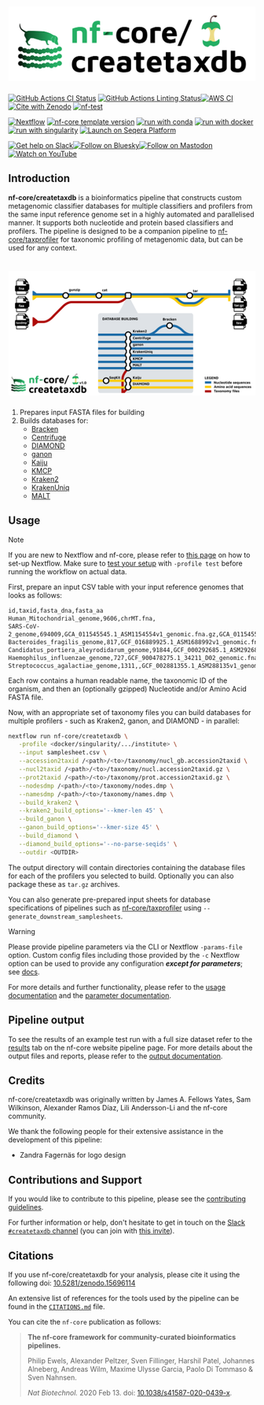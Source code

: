 <h1>
  <picture>
    <source media="(prefers-color-scheme: dark)" srcset="docs/images/nf-core-createtaxdb_logo_dark_tax.png">
    <img alt="nf-core/createtaxdb" src="docs/images/nf-core-createtaxdb_logo_light_tax.png">
  </picture>
</h1>

[![GitHub Actions CI Status](https://github.com/nf-core/createtaxdb/actions/workflows/nf-test.yml/badge.svg)](https://github.com/nf-core/createtaxdb/actions/workflows/nf-test.yml)
[![GitHub Actions Linting Status](https://github.com/nf-core/createtaxdb/actions/workflows/linting.yml/badge.svg)](https://github.com/nf-core/createtaxdb/actions/workflows/linting.yml)[![AWS CI](https://img.shields.io/badge/CI%20tests-full%20size-FF9900?labelColor=000000&logo=Amazon%20AWS)](https://nf-co.re/createtaxdb/results)[![Cite with Zenodo](http://img.shields.io/badge/DOI-10.5281/zenodo.15696114-1073c8?labelColor=000000)](https://doi.org/10.5281/zenodo.15696114)
[![nf-test](https://img.shields.io/badge/unit_tests-nf--test-337ab7.svg)](https://www.nf-test.com)

[![Nextflow](https://img.shields.io/badge/version-%E2%89%A524.10.5-green?style=flat&logo=nextflow&logoColor=white&color=%230DC09D&link=https%3A%2F%2Fnextflow.io)](https://www.nextflow.io/)
[![nf-core template version](https://img.shields.io/badge/nf--core_template-3.3.2-green?style=flat&logo=nfcore&logoColor=white&color=%2324B064&link=https%3A%2F%2Fnf-co.re)](https://github.com/nf-core/tools/releases/tag/3.3.2)
[![run with conda](http://img.shields.io/badge/run%20with-conda-3EB049?labelColor=000000&logo=anaconda)](https://docs.conda.io/en/latest/)
[![run with docker](https://img.shields.io/badge/run%20with-docker-0db7ed?labelColor=000000&logo=docker)](https://www.docker.com/)
[![run with singularity](https://img.shields.io/badge/run%20with-singularity-1d355c.svg?labelColor=000000)](https://sylabs.io/docs/)
[![Launch on Seqera Platform](https://img.shields.io/badge/Launch%20%F0%9F%9A%80-Seqera%20Platform-%234256e7)](https://cloud.seqera.io/launch?pipeline=https://github.com/nf-core/createtaxdb)

[![Get help on Slack](http://img.shields.io/badge/slack-nf--core%20%23createtaxdb-4A154B?labelColor=000000&logo=slack)](https://nfcore.slack.com/channels/createtaxdb)[![Follow on Bluesky](https://img.shields.io/badge/bluesky-%40nf__core-1185fe?labelColor=000000&logo=bluesky)](https://bsky.app/profile/nf-co.re)[![Follow on Mastodon](https://img.shields.io/badge/mastodon-nf__core-6364ff?labelColor=FFFFFF&logo=mastodon)](https://mstdn.science/@nf_core)[![Watch on YouTube](http://img.shields.io/badge/youtube-nf--core-FF0000?labelColor=000000&logo=youtube)](https://www.youtube.com/c/nf-core)

## Introduction

**nf-core/createtaxdb** is a bioinformatics pipeline that constructs custom metagenomic classifier databases for multiple classifiers and profilers from the same input reference genome set in a highly automated and parallelised manner.
It supports both nucleotide and protein based classifiers and profilers.
The pipeline is designed to be a companion pipeline to [nf-core/taxprofiler](https://nf-co.re/taxprofiler/) for taxonomic profiling of metagenomic data, but can be used for any context.

<h1>
  <picture>
    <source media="(prefers-color-scheme: dark)" srcset="assets/createtaxdb-metromap-diagram-dark.png">
    <img alt="nf-core/createtaxdb" src="assets/createtaxdb-metromap-diagram-light.png">
  </picture>
</h1>

1. Prepares input FASTA files for building
2. Builds databases for:
   - [Bracken](https://doi.org/10.7717/peerj-cs.104)
   - [Centrifuge](https://doi.org/10.1101/gr.210641.116)
   - [DIAMOND](https://doi.org/10.1038/nmeth.3176)
   - [ganon](https://doi.org/10.1093/bioinformatics/btaa458)
   - [Kaiju](https://doi.org/10.1038/ncomms11257)
   - [KMCP](https://doi.org/10.1093/bioinformatics/btac845)
   - [Kraken2](https://doi.org/10.1186/s13059-019-1891-0)
   - [KrakenUniq](https://doi.org/10.1186/s13059-018-1568-0)
   - [MALT](https://doi.org/10.1038/s41559-017-0446-6)

## Usage

> [!NOTE]
> If you are new to Nextflow and nf-core, please refer to [this page](https://nf-co.re/docs/usage/installation) on how to set-up Nextflow. Make sure to [test your setup](https://nf-co.re/docs/usage/introduction#how-to-run-a-pipeline) with `-profile test` before running the workflow on actual data.

First, prepare an input CSV table with your input reference genomes that looks as follows:

```csv
id,taxid,fasta_dna,fasta_aa
Human_Mitochondrial_genome,9606,chrMT.fna,
SARS-CoV-2_genome,694009,GCA_011545545.1_ASM1154554v1_genomic.fna.gz,GCA_011545545.1_ASM1154554v1_genomic.faa.gz
Bacteroides_fragilis_genome,817,GCF_016889925.1_ASM1688992v1_genomic.fna.gz,GCF_016889925.1_ASM1688992v1_genomic.faa.gz
Candidatus_portiera_aleyrodidarum_genome,91844,GCF_000292685.1_ASM29268v1_genomic.fna,GCF_000292685.1_ASM29268v1_genomic.faa
Haemophilus_influenzae_genome,727,GCF_900478275.1_34211_D02_genomic.fna,GCF_900478275.1_34211_D02_genomic.faa
Streptococcus_agalactiae_genome,1311,,GCF_002881355.1_ASM288135v1_genomic.faa
```

Each row contains a human readable name, the taxonomic ID of the organism, and then an (optionally gzipped) Nucleotide and/or Amino Acid FASTA file.

Now, with an appropriate set of taxonomy files you can build databases for multiple profilers - such as Kraken2, ganon, and DIAMOND - in parallel:

```bash
nextflow run nf-core/createtaxdb \
   -profile <docker/singularity/.../institute> \
   --input samplesheet.csv \
   --accession2taxid /<path>/<to>/taxonomy/nucl_gb.accession2taxid \
   --nucl2taxid /<path>/<to>/taxonomy/nucl.accession2taxid.gz \
   --prot2taxid /<path>/<to>/taxonomy/prot.accession2taxid.gz \
   --nodesdmp /<path>/<to>/taxonomy/nodes.dmp \
   --namesdmp /<path>/<to>/taxonomy/names.dmp \
   --build_kraken2 \
   --kraken2_build_options='--kmer-len 45' \
   --build_ganon \
   --ganon_build_options='--kmer-size 45' \
   --build_diamond \
   --diamond_build_options='--no-parse-seqids' \
   --outdir <OUTDIR>
```

The output directory will contain directories containing the database files for each of the profilers you selected to build.
Optionally you can also package these as `tar.gz` archives.

You can also generate pre-prepared input sheets for database specifications of pipelines such as [nf-core/taxprofiler](https://nf-co.re/taxprofiler) using `--generate_downstream_samplesheets`.

> [!WARNING]
> Please provide pipeline parameters via the CLI or Nextflow `-params-file` option. Custom config files including those provided by the `-c` Nextflow option can be used to provide any configuration _**except for parameters**_; see [docs](https://nf-co.re/docs/usage/getting_started/configuration#custom-configuration-files).

For more details and further functionality, please refer to the [usage documentation](https://nf-co.re/createtaxdb/usage) and the [parameter documentation](https://nf-co.re/createtaxdb/parameters).

## Pipeline output

To see the results of an example test run with a full size dataset refer to the [results](https://nf-co.re/createtaxdb/results) tab on the nf-core website pipeline page.
For more details about the output files and reports, please refer to the
[output documentation](https://nf-co.re/createtaxdb/output).

## Credits

nf-core/createtaxdb was originally written by James A. Fellows Yates, Sam Wilkinson, Alexander Ramos Díaz, Lili Andersson-Li and the nf-core community.

We thank the following people for their extensive assistance in the development of this pipeline:

- Zandra Fagernäs for logo design

## Contributions and Support

If you would like to contribute to this pipeline, please see the [contributing guidelines](.github/CONTRIBUTING.md).

For further information or help, don't hesitate to get in touch on the [Slack `#createtaxdb` channel](https://nfcore.slack.com/channels/createtaxdb) (you can join with [this invite](https://nf-co.re/join/slack)).

## Citations

If you use nf-core/createtaxdb for your analysis, please cite it using the following doi: [10.5281/zenodo.15696114](https://doi.org/10.5281/zenodo.15696114)

An extensive list of references for the tools used by the pipeline can be found in the [`CITATIONS.md`](CITATIONS.md) file.

You can cite the `nf-core` publication as follows:

> **The nf-core framework for community-curated bioinformatics pipelines.**
>
> Philip Ewels, Alexander Peltzer, Sven Fillinger, Harshil Patel, Johannes Alneberg, Andreas Wilm, Maxime Ulysse Garcia, Paolo Di Tommaso & Sven Nahnsen.
>
> _Nat Biotechnol._ 2020 Feb 13. doi: [10.1038/s41587-020-0439-x](https://dx.doi.org/10.1038/s41587-020-0439-x).
